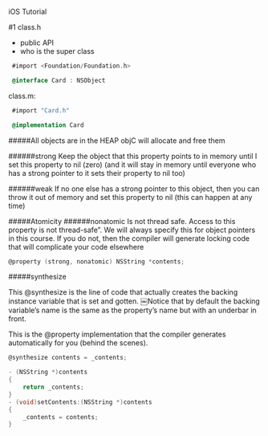 iOS Tutorial

#1
class.h 
* public API
* who is the super class

```objective-c
 #import <Foundation/Foundation.h>

 @interface Card : NSObject

```

class.m: 

```objective-c
 #import "Card.h"

 @implementation Card

```  

#####All objects are in the HEAP
objC will allocate and free them

######strong
 Keep the object that this property points to in memory until I set this property to nil (zero)
(and it will stay in memory until everyone who has a strong pointer to it sets their property to nil too)

######weak
 If no one else has a strong pointer to this object, then you can throw it out of memory
and set this property to nil (this can happen at any time)

#####Atomicity
######nonatomic
Is not thread safe.
Access to this property is not thread-safe”.
We will always specify this for object pointers in this course. If you do not, then the compiler will generate locking code that will complicate your code elsewhere

```objective-c
@property (strong, nonatomic) NSString *contents;
```

#####synthesize

This @synthesize is the line of code that actually creates the backing instance variable that is set and gotten.
￼Notice that by default the backing variable’s name is the same as the property’s name but with an underbar in front.


This is the @property implementation that the compiler generates automatically for you (behind the scenes).
```objective-c
@synthesize contents = _contents;

- (NSString *)contents
{
    return _contents;
}
- (void)setContents:(NSString *)contents
{
    _contents = contents;
}
```

